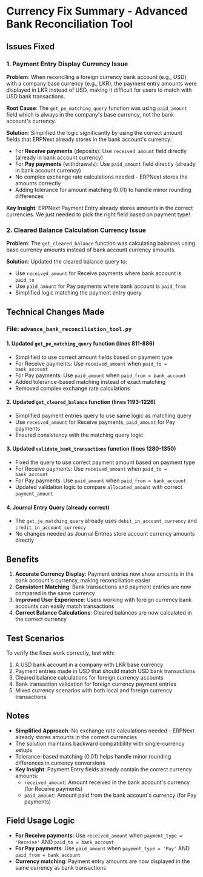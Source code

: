 # Currency Fix Summary - Advanced Bank Reconciliation Tool

## Issues Fixed

### 1. Payment Entry Display Currency Issue

**Problem**: When reconciling a foreign currency bank account (e.g., USD) with a company base currency (e.g., LKR), the payment entry amounts were displayed in LKR instead of USD, making it difficult for users to match with USD bank transactions.

**Root Cause**: The `get_pe_matching_query` function was using `paid_amount` field which is always in the company's base currency, not the bank account's currency.

**Solution**: Simplified the logic significantly by using the correct amount fields that ERPNext already stores in the bank account's currency:
- For **Receive payments** (deposits): Use `received_amount` field directly (already in bank account currency)
- For **Pay payments** (withdrawals): Use `paid_amount` field directly (already in bank account currency)
- No complex exchange rate calculations needed - ERPNext stores the amounts correctly
- Adding tolerance for amount matching (0.01) to handle minor rounding differences

**Key Insight**: ERPNext Payment Entry already stores amounts in the correct currencies. We just needed to pick the right field based on payment type!

### 2. Cleared Balance Calculation Currency Issue

**Problem**: The `get_cleared_balance` function was calculating balances using base currency amounts instead of bank account currency amounts.

**Solution**: Updated the cleared balance query to:
- Use `received_amount` for Receive payments where bank account is `paid_to`
- Use `paid_amount` for Pay payments where bank account is `paid_from`
- Simplified logic matching the payment entry query

## Technical Changes Made

### File: `advance_bank_reconciliation_tool.py`

#### 1. Updated `get_pe_matching_query` function (lines 811-886)
- Simplified to use correct amount fields based on payment type
- For Receive payments: Use `received_amount` when `paid_to = bank_account`
- For Pay payments: Use `paid_amount` when `paid_from = bank_account`
- Added tolerance-based matching instead of exact matching
- Removed complex exchange rate calculations

#### 2. Updated `get_cleared_balance` function (lines 1193-1226)
- Simplified payment entries query to use same logic as matching query
- Use `received_amount` for Receive payments, `paid_amount` for Pay payments
- Ensured consistency with the matching query logic

#### 3. Updated `validate_bank_transactions` function (lines 1280-1350)
- Fixed the query to use correct payment amount based on payment type
- For Receive payments: Use `received_amount` when `paid_to = bank_account`
- For Pay payments: Use `paid_amount` when `paid_from = bank_account`
- Updated validation logic to compare `allocated_amount` with correct `payment_amount`

#### 4. Journal Entry Query (already correct)
- The `get_je_matching_query` already uses `debit_in_account_currency` and `credit_in_account_currency`
- No changes needed as Journal Entries store account currency amounts directly

## Benefits

1. **Accurate Currency Display**: Payment entries now show amounts in the bank account's currency, making reconciliation easier
2. **Consistent Matching**: Bank transactions and payment entries are now compared in the same currency
3. **Improved User Experience**: Users working with foreign currency bank accounts can easily match transactions
4. **Correct Balance Calculations**: Cleared balances are now calculated in the correct currency

## Test Scenarios

To verify the fixes work correctly, test with:
1. A USD bank account in a company with LKR base currency
2. Payment entries made in USD that should match USD bank transactions
3. Cleared balance calculations for foreign currency accounts
4. Bank transaction validation for foreign currency payment entries
5. Mixed currency scenarios with both local and foreign currency transactions

## Notes

- **Simplified Approach**: No exchange rate calculations needed - ERPNext already stores amounts in the correct currencies
- The solution maintains backward compatibility with single-currency setups
- Tolerance-based matching (0.01) helps handle minor rounding differences in currency conversions
- **Key Insight**: Payment Entry fields already contain the correct currency amounts:
  - `received_amount`: Amount received in the bank account's currency (for Receive payments)
  - `paid_amount`: Amount paid from the bank account's currency (for Pay payments)

## Field Usage Logic

- **For Receive payments**: Use `received_amount` when `payment_type = 'Receive'` AND `paid_to = bank_account`
- **For Pay payments**: Use `paid_amount` when `payment_type = 'Pay'` AND `paid_from = bank_account`
- **Currency matching**: Payment entry amounts are now displayed in the same currency as bank transactions